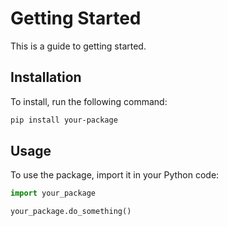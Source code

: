 # Getting Started

This is a guide to getting started.

## Installation

To install, run the following command:

```bash
pip install your-package
```

## Usage

To use the package, import it in your Python code:

```python
import your_package

your_package.do_something()
```
